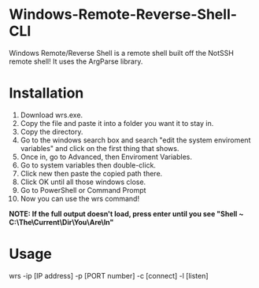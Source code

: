 # Windows-Remote-Reverse-Shell-CLI
Windows Remote/Reverse Shell is a remote shell built off the NotSSH remote shell! It uses the ArgParse library.

# Installation
1. Download wrs.exe.
2. Copy the file and paste it into a folder you want it to stay in.
3. Copy the directory.
4. Go to the windows search box and search "edit the system enviroment variables" and click on the first thing that shows.
5. Once in, go to Advanced, then Enviroment Variables.
6. Go to system variables then double-click.
7. Click new then paste the copied path there.
8. Click OK until all those windows close.
9. Go to PowerShell or Command Prompt
10. Now you can use the wrs command!

**NOTE: If the full output doesn't load, press enter until you see "Shell ~ C:\The\Current\Dir\You\Are\In"**
# Usage
wrs -ip [IP address] -p [PORT number] -c [connect] -l [listen]
